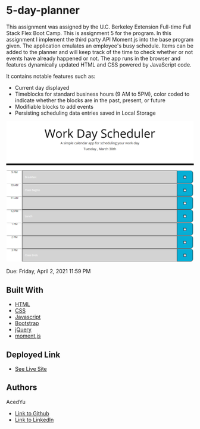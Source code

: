 # 5-day-planner
This assignment was assigned by the U.C. Berkeley Extension Full-time Full Stack Flex Boot Camp.
This is assignment 5 for the program. In this assignment I implement the third party API Moment.js into the base program given. The application emulates an employee's busy schedule. Items can be added to the planner and will keep track of the time to check whether or not events have already happened or not. The app runs in the browser and features dynamically updated HTML and CSS powered by JavaScript code.

It contains notable features such as:
- Current day displayed
- Timeblocks for standard business hours (9 AM to 5PM), color coded to indicate whether the blocks are in the past, present, or future
- Modifiable blocks to add events
- Persisting scheduling data entries saved in Local Storage

![Image](demo.png)

Due: Friday, April 2, 2021 11:59 PM

## Built With

* [HTML](https://developer.mozilla.org/en-US/docs/Web/HTML)
* [CSS](https://developer.mozilla.org/en-US/docs/Web/CSS)
* [Javascript](https://developer.mozilla.org/en-US/docs/Web/JavaScript)
* [Bootstrap](https://getbootstrap.com/)
* [jQuery](https://api.jquery.com/)
* [moment.js](https://momentjs.com/)

## Deployed Link

* [See Live Site](https://acedyu.github.io/5-day-planner/)

## Authors
AcedYu
- [Link to Github](https://github.com/AcedYu)
- [Link to LinkedIn](https://www.linkedin.com/in/alex-yu-3712811b9/)
